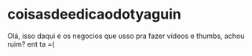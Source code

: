 # coisasdeedicaodotyaguin

Olá, isso daqui é os negocios que usso pra fazer vídeos e thumbs, achou ruim? ent ta =(
